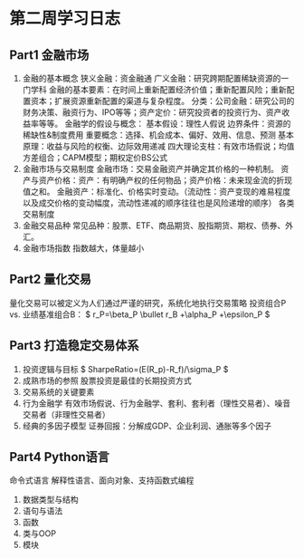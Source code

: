 # 第二周学习日志 #

## Part1 金融市场 ##

1. 金融的基本概念
   狭义金融：资金融通
   广义金融：研究跨期配置稀缺资源的一门学科
   金融的基本要素：在时间上重新配置经济价值；重新配置风险；重新配置资本；扩展资源重新配置的渠道与复杂程度。
   分类：公司金融：研究公司的财务决策、融资行为、IPO等等；资产定价：研究投资者的投资行为、资产收益率等等。
   金融学的假设与概念：
   	基本假设：理性人假说
   	边界条件：资源的稀缺性&制度费用
   	重要概念：选择、机会成本、偏好、效用、信息、预测
   	基本原理：收益与风险的权衡、边际效用递减
   	四大理论支柱：有效市场假说；均值方差组合；CAPM模型；期权定价BS公式
2. 金融市场与交易制度
   金融市场：交易金融资产并确定其价格的一种机制。
   资产与资产价格：资产：有明确产权的任何物品；资产价格：未来现金流的折现值之和。
   金融资产：标准化、价格实时变动。（流动性：资产变现的难易程度以及成交价格的变动幅度，流动性递减的顺序往往也是风险递增的顺序）
   各类交易制度
3. 金融交易品种
   常见品种：股票、ETF、商品期货、股指期货、期权、债券、外汇。
4. 金融市场指数
   指数越大，体量越小

## Part2 量化交易 ##

量化交易可以被定义为人们通过严谨的研究，系统化地执行交易策略
投资组合P vs. 业绩基准组合B：
	$ r_P=\beta_P \bullet r_B +\alpha_P +\epsilon_P $

## Part3 打造稳定交易体系 ##

  1. 投资逻辑与目标
     $ SharpeRatio=(E(R_p)-R_f)/\sigma_P $
  2. 成熟市场的参照
     股票投资是最佳的长期投资方式
  3. 交易系统的关键要素
  4. 行为金融学
     有效市场假说、行为金融学、套利、套利者（理性交易者）、噪音交易者（非理性交易者）
  5. 经典的多因子模型
     证券回报：分解成GDP、企业利润、通胀等多个因子

## Part4 Python语言 ##

命令式语言
解释性语言、面向对象、支持函数式编程

1. 数据类型与结构
2. 语句与语法
3. 函数
4. 类与OOP
5. 模块
